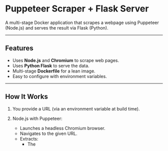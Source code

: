 # Puppeteer Scraper + Flask Server

A multi-stage Docker application that scrapes a webpage using Puppeteer (Node.js) and serves the result via Flask (Python).

---

## Features

- Uses **Node.js** and **Chromium** to scrape web pages.
- Uses **Python Flask** to serve the data.
- Multi-stage **Dockerfile** for a lean image.
- Easy to configure with environment variables.

---

## How It Works
1. You provide a URL (via an environment variable at build time).

2. Node.js with Puppeteer:
   - Launches a headless Chromium browser.
   - Navigates to the given URL.
   - Extracts:
     - The <title> of the page.
     - The first <h1> element (if available).
     - Saves this info to scraped_data.json.

3. Python Flask App:
   - Reads that JSON file.
   - Serves it at http://localhost:5000/ as JSON over HTTP.

4. Docker Multi-Stage Build:
   - Keeps final image minimal by excluding Chromium/Puppeteer from the runtime.
## Example Test (Real URL)
Say you want to scrape https://www.bbc.com 

## Build the Image

```bash
docker build --build-arg SCRAPE_URL=https://www.bbc.com -t web-scraper-app .
```
## To view the images

```bash
docker images
```

![Screenshot (4)](https://github.com/user-attachments/assets/9f15db0b-f9db-412c-8b64-ee433799606e)


## Run the Container

```bash
docker run -p 5000:5000 web-scraper-app
```

![Screenshot (5)](https://github.com/user-attachments/assets/3f30e635-ed8e-4109-b3dd-25b35c1986bf)


## 🌐 View the Output
Open your browser:
http://localhost:5000

![Screenshot (3)](https://github.com/user-attachments/assets/5dbdfd4a-4055-43b7-9dc0-d9e26d4d0ca3)
